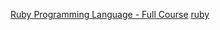 [Ruby Programming Language - Full Course](https://www.bilibili.com/video/BV1o4411d7ui)
[ruby](https://www.bilibili.com/video/BV1DJ411Y7qm)